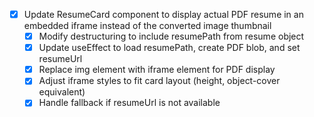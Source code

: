 - [x] Update ResumeCard component to display actual PDF resume in an embedded iframe instead of the converted image thumbnail
  - [x] Modify destructuring to include resumePath from resume object
  - [x] Update useEffect to load resumePath, create PDF blob, and set resumeUrl
  - [x] Replace img element with iframe element for PDF display
  - [x] Adjust iframe styles to fit card layout (height, object-cover equivalent)
  - [x] Handle fallback if resumeUrl is not available
